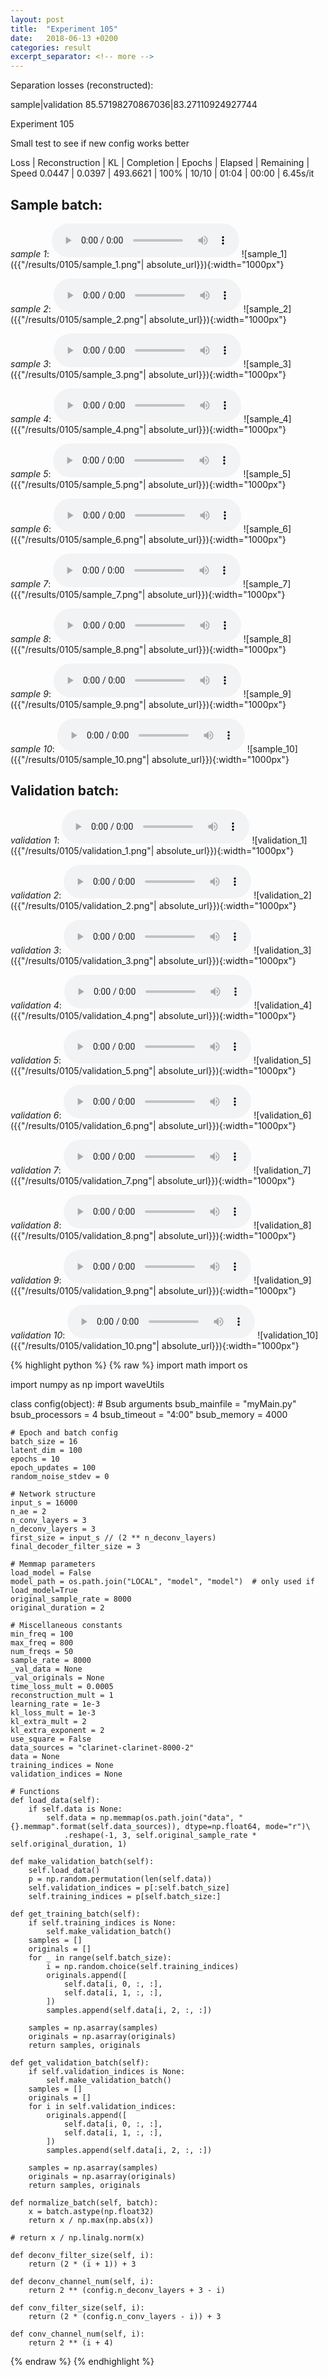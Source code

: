 ```yaml
---
layout: post
title:  "Experiment 105"
date:   2018-06-13 +0200
categories: result
excerpt_separator: <!-- more -->
---
```

Separation losses (reconstructed):

sample|validation
85.57198270867036|83.27110924927744<!-- more -->

Experiment 105

Small test to see if new config works better

Loss | Reconstruction | KL | Completion | Epochs | Elapsed | Remaining | Speed
0.0447 | 0.0397 | 493.6621 | 100% | 10/10 | 01:04 | 00:00 | 6.45s/it

## **Sample batch**:
_sample 1_:
<audio src="/ResultsOverview/results/0105/sample_1.wav" controls preload></audio>
![sample_1]({{"/results/0105/sample_1.png"| absolute_url}}){:width="1000px"}

_sample 2_:
<audio src="/ResultsOverview/results/0105/sample_2.wav" controls preload></audio>
![sample_2]({{"/results/0105/sample_2.png"| absolute_url}}){:width="1000px"}

_sample 3_:
<audio src="/ResultsOverview/results/0105/sample_3.wav" controls preload></audio>
![sample_3]({{"/results/0105/sample_3.png"| absolute_url}}){:width="1000px"}

_sample 4_:
<audio src="/ResultsOverview/results/0105/sample_4.wav" controls preload></audio>
![sample_4]({{"/results/0105/sample_4.png"| absolute_url}}){:width="1000px"}

_sample 5_:
<audio src="/ResultsOverview/results/0105/sample_5.wav" controls preload></audio>
![sample_5]({{"/results/0105/sample_5.png"| absolute_url}}){:width="1000px"}

_sample 6_:
<audio src="/ResultsOverview/results/0105/sample_6.wav" controls preload></audio>
![sample_6]({{"/results/0105/sample_6.png"| absolute_url}}){:width="1000px"}

_sample 7_:
<audio src="/ResultsOverview/results/0105/sample_7.wav" controls preload></audio>
![sample_7]({{"/results/0105/sample_7.png"| absolute_url}}){:width="1000px"}

_sample 8_:
<audio src="/ResultsOverview/results/0105/sample_8.wav" controls preload></audio>
![sample_8]({{"/results/0105/sample_8.png"| absolute_url}}){:width="1000px"}

_sample 9_:
<audio src="/ResultsOverview/results/0105/sample_9.wav" controls preload></audio>
![sample_9]({{"/results/0105/sample_9.png"| absolute_url}}){:width="1000px"}

_sample 10_:
<audio src="/ResultsOverview/results/0105/sample_10.wav" controls preload></audio>
![sample_10]({{"/results/0105/sample_10.png"| absolute_url}}){:width="1000px"}

## **Validation batch**:
_validation 1_:
<audio src="/ResultsOverview/results/0105/validation_1.wav" controls preload></audio>
![validation_1]({{"/results/0105/validation_1.png"| absolute_url}}){:width="1000px"}

_validation 2_:
<audio src="/ResultsOverview/results/0105/validation_2.wav" controls preload></audio>
![validation_2]({{"/results/0105/validation_2.png"| absolute_url}}){:width="1000px"}

_validation 3_:
<audio src="/ResultsOverview/results/0105/validation_3.wav" controls preload></audio>
![validation_3]({{"/results/0105/validation_3.png"| absolute_url}}){:width="1000px"}

_validation 4_:
<audio src="/ResultsOverview/results/0105/validation_4.wav" controls preload></audio>
![validation_4]({{"/results/0105/validation_4.png"| absolute_url}}){:width="1000px"}

_validation 5_:
<audio src="/ResultsOverview/results/0105/validation_5.wav" controls preload></audio>
![validation_5]({{"/results/0105/validation_5.png"| absolute_url}}){:width="1000px"}

_validation 6_:
<audio src="/ResultsOverview/results/0105/validation_6.wav" controls preload></audio>
![validation_6]({{"/results/0105/validation_6.png"| absolute_url}}){:width="1000px"}

_validation 7_:
<audio src="/ResultsOverview/results/0105/validation_7.wav" controls preload></audio>
![validation_7]({{"/results/0105/validation_7.png"| absolute_url}}){:width="1000px"}

_validation 8_:
<audio src="/ResultsOverview/results/0105/validation_8.wav" controls preload></audio>
![validation_8]({{"/results/0105/validation_8.png"| absolute_url}}){:width="1000px"}

_validation 9_:
<audio src="/ResultsOverview/results/0105/validation_9.wav" controls preload></audio>
![validation_9]({{"/results/0105/validation_9.png"| absolute_url}}){:width="1000px"}

_validation 10_:
<audio src="/ResultsOverview/results/0105/validation_10.wav" controls preload></audio>
![validation_10]({{"/results/0105/validation_10.png"| absolute_url}}){:width="1000px"}


{% highlight python %}
{% raw %}
import math
import os

import numpy as np
import waveUtils


class config(object):
	# Bsub arguments
	bsub_mainfile = "myMain.py"
	bsub_processors = 4
	bsub_timeout = "4:00"
	bsub_memory = 4000

	# Epoch and batch config
	batch_size = 16
	latent_dim = 100
	epochs = 10
	epoch_updates = 100
	random_noise_stdev = 0

	# Network structure
	input_s = 16000
	n_ae = 2
	n_conv_layers = 3
	n_deconv_layers = 3
	first_size = input_s // (2 ** n_deconv_layers)
	final_decoder_filter_size = 3

	# Memmap parameters
	load_model = False
	model_path = os.path.join("LOCAL", "model", "model")  # only used if load_model=True
	original_sample_rate = 8000
	original_duration = 2

	# Miscellaneous constants
	min_freq = 100
	max_freq = 800
	num_freqs = 50
	sample_rate = 8000
	_val_data = None
	_val_originals = None
	time_loss_mult = 0.0005
	reconstruction_mult = 1
	learning_rate = 1e-3
	kl_loss_mult = 1e-3
	kl_extra_mult = 2
	kl_extra_exponent = 2 
	use_square = False
	data_sources = "clarinet-clarinet-8000-2"
	data = None
	training_indices = None
	validation_indices = None

	# Functions
	def load_data(self):
		if self.data is None:
			self.data = np.memmap(os.path.join("data", "{}.memmap".format(self.data_sources)), dtype=np.float64, mode="r")\
				.reshape(-1, 3, self.original_sample_rate * self.original_duration, 1)

	def make_validation_batch(self):
		self.load_data()
		p = np.random.permutation(len(self.data))
		self.validation_indices = p[:self.batch_size]
		self.training_indices = p[self.batch_size:]

	def get_training_batch(self):
		if self.training_indices is None:
			self.make_validation_batch()
		samples = []
		originals = []
		for _ in range(self.batch_size):
			i = np.random.choice(self.training_indices)
			originals.append([
				self.data[i, 0, :, :],
				self.data[i, 1, :, :],
			])
			samples.append(self.data[i, 2, :, :])

		samples = np.asarray(samples)
		originals = np.asarray(originals)
		return samples, originals

	def get_validation_batch(self):
		if self.validation_indices is None:
			self.make_validation_batch()
		samples = []
		originals = []
		for i in self.validation_indices:
			originals.append([
				self.data[i, 0, :, :],
				self.data[i, 1, :, :],
			])
			samples.append(self.data[i, 2, :, :])

		samples = np.asarray(samples)
		originals = np.asarray(originals)
		return samples, originals

	def normalize_batch(self, batch):
		x = batch.astype(np.float32)
		return x / np.max(np.abs(x))

	# return x / np.linalg.norm(x)

	def deconv_filter_size(self, i):
		return (2 * (i + 1)) + 3

	def deconv_channel_num(self, i):
		return 2 ** (config.n_deconv_layers + 3 - i)

	def conv_filter_size(self, i):
		return (2 * (config.n_conv_layers - i)) + 3

	def conv_channel_num(self, i):
		return 2 ** (i + 4)

{% endraw %}
{% endhighlight %}
